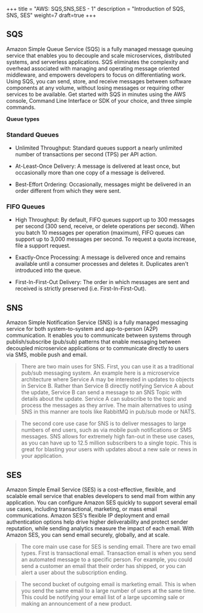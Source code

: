 +++
title = "AWS: SQS,SNS,SES - 1"
description = "Introduction of SQS, SNS, SES"
weight=7
draft=true
+++

## SQS


Amazon Simple Queue Service (SQS) is a fully managed message queuing service that enables you to decouple and scale microservices, distributed systems, and serverless applications. SQS eliminates the complexity and overhead associated with managing and operating message oriented middleware, and empowers developers to focus on differentiating work. Using SQS, you can send, store, and receive messages between software components at any volume, without losing messages or requiring other services to be available. Get started with SQS in minutes using the AWS console, Command Line Interface or SDK of your choice, and three simple commands.



__Queue types__

### Standard Queues

* Unlimited Throughput: Standard queues support a nearly unlimited number of transactions per second (TPS) per API action.

* At-Least-Once Delivery: A message is delivered at least once, but occasionally more than one copy of a message is delivered.

* Best-Effort Ordering: Occasionally, messages might be delivered in an order different from which they were sent.

### FIFO Queues

* High Throughput: By default, FIFO queues support up to 300 messages per second (300 send, receive, or delete operations per second). When you batch 10 messages per operation (maximum), FIFO queues can support up to 3,000 messages per second. To request a quota increase, file a support request.

* Exactly-Once Processing: A message is delivered once and remains available until a consumer processes and deletes it. Duplicates aren't introduced into the queue.

* First-In-First-Out Delivery: The order in which messages are sent and received is strictly preserved (i.e. First-In-First-Out).


## SNS

Amazon Simple Notification Service (SNS) is a fully managed messaging service for both system-to-system and app-to-person (A2P) communication. It enables you to communicate between systems through publish/subscribe (pub/sub) patterns that enable messaging between decoupled microservice applications or to communicate directly to users via SMS, mobile push and email.

> There are two main uses for SNS. First, you can use it as a traditional pub/sub messaging system. An example here is a microservice architecture where Service A may be interested in updates to objects in Service B. Rather than Service B directly notifying Service A about the update, Service B can send a message to an SNS Topic with details about the update. Service A can subscribe to the topic and process the messages as they arrive. The main alternatives to using SNS in this manner are tools like RabbitMQ in pub/sub mode or NATS.

> The second core use case for SNS is to deliver messages to large numbers of end users, such as via mobile push notifications or SMS messages. SNS allows for extremely high fan-out in these use cases, as you can have up to 12.5 million subscribers to a single topic. This is great for blasting your users with updates about a new sale or news in your application.

## SES

Amazon Simple Email Service (SES) is a cost-effective, flexible, and scalable email service that enables developers to send mail from within any application. You can configure Amazon SES quickly to support several email use cases, including transactional, marketing, or mass email communications. Amazon SES's flexible IP deployment and email authentication options help drive higher deliverability and protect sender reputation, while sending analytics measure the impact of each email. With Amazon SES, you can send email securely, globally, and at scale.


> The core main use case for SES is sending email. There are two email types. First is transactional email. Transaction email is when you send an automated message to a specific person. For example, you could send a customer an email that their order has shipped, or you can alert a user about the subscription  ending.

> The second bucket of outgoing email is marketing email. This is when you send the same email to a large number of users at the same time. This could be notifying your email list of a large upcoming sale or making an announcement of a new product.